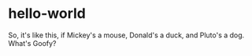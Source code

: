 # hello-world
So, it's like this, if Mickey's a mouse, Donald's a duck, and Pluto's a dog.  What's Goofy?
